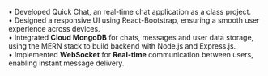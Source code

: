• Developed Quick Chat, an real-time chat application as a class project.
<br/>
• Designed a responsive UI using React-Bootstrap, ensuring a smooth user experience
across devices.
<br/>
• Integrated **Cloud MongoDB** for chats, messages and user data storage, using the MERN stack to
build backend with Node.js and Express.js.
<br/>
• Implemented **WebSocket** for **Real-time** communication between users, enabling
instant message delivery.
<br/>
